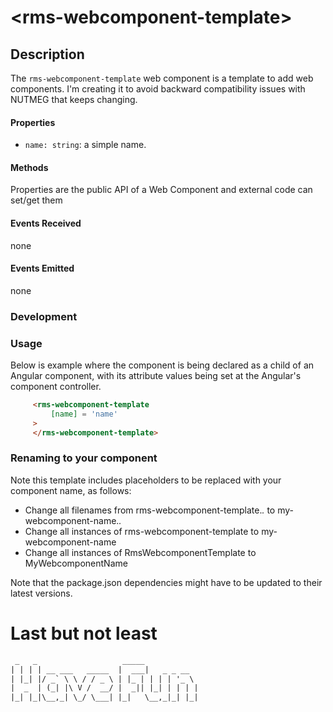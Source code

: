 &lt;rms-webcomponent-template&gt;
====

Description
----
The `rms-webcomponent-template` web component is a template to add web components. I'm creating it to avoid backward compatibility issues with NUTMEG that keeps changing.

#### Properties
* `name: string`: a simple name.

#### Methods
Properties are the public API of a Web Component and external code can set/get them

#### Events Received
none

#### Events Emitted
none

### Development

### Usage
Below is example where the component is being declared as a child of an Angular component, with its attribute values being set at the Angular's component controller.

````html
     <rms-webcomponent-template
         [name] = 'name'
     >
     </rms-webcomponent-template>
````

### Renaming to your component
Note this template includes placeholders to be replaced with your component name, as follows:
* Change all filenames from rms-webcomponent-template.*.* to my-webcomponent-name.*.*
* Change all instances of rms-webcomponent-template to my-webcomponent-name
* Change all instances of RmsWebcomponentTemplate to MyWebcomponentName

Note that the package.json dependencies might have to be updated to their latest versions.

# Last but not least
````html
 _   _                   _____            
| | | | __ ___   _____  |  ___|   _ _ __  
| |_| |/ _` \ \ / / _ \ | |_ | | | | '_ \
|  _  | (_| |\ V /  __/ |  _|| |_| | | | |
|_| |_|\__,_| \_/ \___| |_|   \__,_|_| |_|                                      
````
